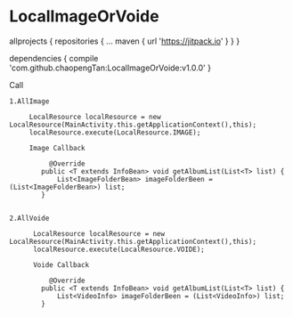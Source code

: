 # LocalImageOrVoide

allprojects {
		repositories {
			...
			maven { url 'https://jitpack.io' }
		}
	}
  
  
  dependencies {
	        compile 'com.github.chaopengTan:LocalImageOrVoide:v1.0.0'
	}
  
  
  Call
  
    1.AllImage
      
         LocalResource localResource = new LocalResource(MainActivity.this.getApplicationContext(),this);
         localResource.execute(LocalResource.IMAGE);
         
         Image Callback
         
              @Override
            public <T extends InfoBean> void getAlbumList(List<T> list) {
                List<ImageFolderBean> imageFolderBeen = (List<ImageFolderBean>) list;
            }
           
           
    2.AllVoide 
    
          LocalResource localResource = new LocalResource(MainActivity.this.getApplicationContext(),this);
          localResource.execute(LocalResource.VOIDE);
          
          Voide Callback
          
              @Override
            public <T extends InfoBean> void getAlbumList(List<T> list) {
                List<VideoInfo> imageFolderBeen = (List<VideoInfo>) list;
            }

